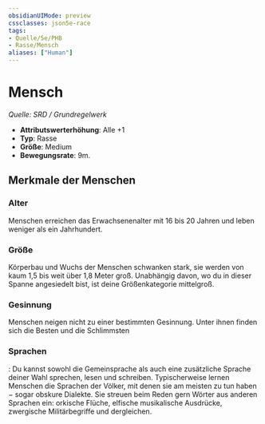 ```yaml
---
obsidianUIMode: preview
cssclasses: json5e-race
tags:
- Quelle/5e/PHB
- Rasse/Mensch
aliases: ["Human"]
---
```

# Mensch
*Quelle: SRD / Grundregelwerk*  

- ****Attributswerterhöhung****: Alle +1
- **Typ**: Rasse
- **Größe**: Medium
- **Bewegungsrate**: 9m.

## Merkmale der Menschen

### Alter

Menschen erreichen das Erwachsenenalter mit 16 bis 20 Jahren und leben weniger als ein Jahrhundert.

### Größe

Körperbau und Wuchs der Menschen schwanken stark, sie werden von kaum 1,5 bis weit über 1,8 Meter groß. Unabhängig davon, wo du in dieser Spanne angesiedelt bist, ist deine Größenkategorie mittelgroß.

### Gesinnung

Menschen neigen nicht zu einer bestimmten Gesinnung. Unter ihnen finden sich die Besten und die Schlimmsten

### Sprachen

: Du kannst sowohl die Gemeinsprache als auch eine zusätzliche Sprache deiner Wahl sprechen, lesen und schreiben. Typischerweise lernen Menschen die Sprachen der Völker, mit denen sie am meisten zu tun haben − sogar obskure Dialekte. Sie streuen beim Reden gern Wörter aus anderen Sprachen ein: orkische Flüche, elfische musikalische Ausdrücke, zwergische Militärbegriffe und dergleichen.